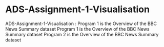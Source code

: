 # ADS-Assignment-1-Visualisation
ADS-Assignment-1-Visualisation : Program 1 is the Overview of the BBC News Summary dataset 
Program 1 is the Overview of the BBC News Summary dataset 
Program 2 is the Overview of the BBC News Summary dataset
